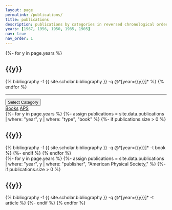 ```yaml
---
layout: page
permalink: /publications/
title: publications
description: publications by categories in reversed chronological order. generated by jekyll-scholar.
years: [1967, 1956, 1950, 1935, 1905]
nav: true
nav_order: 1
---
```

<!-- _pages/publications.md -->
<div class="publications">

{%- for y in page.years %}
  <h2 class="year">{{y}}</h2>
  {% bibliography -f {{ site.scholar.bibliography }} -q @*[year={{y}}]* %}
{% endfor %}

</div>

<hr>

<div class="dropdown">
  <button class="btn btn-secondary dropdown-toggle" type="button" id="categoryDropdown" data-toggle="dropdown" aria-haspopup="true" aria-expanded="false">
    Select Category
  </button>
  <div class="dropdown-menu" aria-labelledby="categoryDropdown">
    <a class="dropdown-item" href="{{ page.url }}#books">Books</a>
    <a class="dropdown-item" href="{{ page.url }}#aps">APS</a>
    <!-- Add more @string options as needed -->
  </div>
</div>

<div id="books" class="publications">
  {%- for y in page.years %}
    {%- assign publications = site.data.publications | where: "year", y | where: "type", "book" %}
    {%- if publications.size > 0 %}
      <h2 class="year">{{y}}</h2>
      {% bibliography -f {{ site.scholar.bibliography }} -q @*[year={{y}}]* -t book %}
    {%- endif %}
  {% endfor %}
</div>

<div id="aps" class="publications">
  {%- for y in page.years %}
    {%- assign publications = site.data.publications | where: "year", y | where: "publisher", "American Physical Society," %}
    {%- if publications.size > 0 %}
      <h2 class="year">{{y}}</h2>
      {% bibliography -f {{ site.scholar.bibliography }} -q @*[year={{y}}]* -t article %}
    {%- endif %}
  {% endfor %}
</div>

